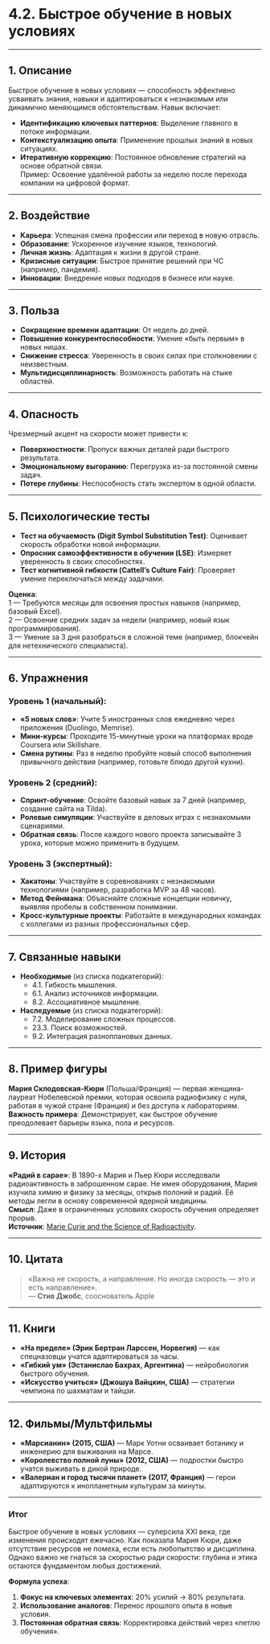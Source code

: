 # 4.2. Быстрое обучение в новых условиях  

---

## 1. Описание  
Быстрое обучение в новых условиях — способность эффективно усваивать знания, навыки и адаптироваться к незнакомым или динамично меняющимся обстоятельствам. Навык включает:  
- **Идентификацию ключевых паттернов**: Выделение главного в потоке информации.  
- **Контекстуализацию опыта**: Применение прошлых знаний в новых ситуациях.  
- **Итеративную коррекцию**: Постоянное обновление стратегий на основе обратной связи.  
Пример: Освоение удалённой работы за неделю после перехода компании на цифровой формат.  

---

## 2. Воздействие  
- **Карьера**: Успешная смена профессии или переход в новую отрасль.  
- **Образование**: Ускоренное изучение языков, технологий.  
- **Личная жизнь**: Адаптация к жизни в другой стране.  
- **Кризисные ситуации**: Быстрое принятие решений при ЧС (например, пандемия).  
- **Инновации**: Внедрение новых подходов в бизнесе или науке.  

---

## 3. Польза  
- **Сокращение времени адаптации**: От недель до дней.  
- **Повышение конкурентоспособности**: Умение «быть первым» в новых нишах.  
- **Снижение стресса**: Уверенность в своих силах при столкновении с неизвестным.  
- **Мультидисциплинарность**: Возможность работать на стыке областей.  

---

## 4. Опасность  
Чрезмерный акцент на скорости может привести к:  
- **Поверхностности**: Пропуск важных деталей ради быстрого результата.  
- **Эмоциональному выгоранию**: Перегрузка из-за постоянной смены задач.  
- **Потере глубины**: Неспособность стать экспертом в одной области.  

---

## 5. Психологические тесты  
- **Тест на обучаемость (Digit Symbol Substitution Test)**: Оценивает скорость обработки новой информации.  
- **Опросник самоэффективности в обучении (LSE)**: Измеряет уверенность в своих способностях.  
- **Тест когнитивной гибкости (Cattell’s Culture Fair)**: Проверяет умение переключаться между задачами.  

**Оценка**:  
1 — Требуются месяцы для освоения простых навыков (например, базовый Excel).  
2 — Освоение средних задач за недели (например, новый язык программирования).  
3 — Умение за 3 дня разобраться в сложной теме (например, блокчейн для нетехнического специалиста).  

---

## 6. Упражнения  

### Уровень 1 (начальный):  
- **«5 новых слов»**: Учите 5 иностранных слов ежедневно через приложения (Duolingo, Memrise).  
- **Мини-курсы**: Проходите 15-минутные уроки на платформах вроде Coursera или Skillshare.  
- **Смена рутины**: Раз в неделю пробуйте новый способ выполнения привычного действия (например, готовьте блюдо другой кухни).  

### Уровень 2 (средний):  
- **Спринт-обучение**: Освойте базовый навык за 7 дней (например, создание сайта на Tilda).  
- **Ролевые симуляции**: Участвуйте в деловых играх с незнакомыми сценариями.  
- **Обратная связь**: После каждого нового проекта записывайте 3 урока, которые можно применить в будущем.  

### Уровень 3 (экспертный):  
- **Хакатоны**: Участвуйте в соревнованиях с незнакомыми технологиями (например, разработка MVP за 48 часов).  
- **Метод Фейнмана**: Объясняйте сложные концепции новичку, выявляя пробелы в собственном понимании.  
- **Кросс-культурные проекты**: Работайте в международных командах с коллегами из разных профессиональных сфер.  

---

## 7. Связанные навыки  
- **Необходимые** (из списка подкатегорий):  
  - 4.1. Гибкость мышления.  
  - 6.1. Анализ источников информации.  
  - 8.2. Ассоциативное мышление.  
- **Наследуемые** (из списка подкатегорий):  
  - 7.2. Моделирование сложных процессов.  
  - 23.3. Поиск возможностей.  
  - 9.2. Интеграция разноплановых данных.  

---

## 8. Пример фигуры  
**Мария Склодовская-Кюри** (Польша/Франция) — первая женщина-лауреат Нобелевской премии, которая освоила радиофизику с нуля, работая в чужой стране (Франция) и без доступа к лабораториям.  
**Важность примера**: Демонстрирует, как быстрое обучение преодолевает барьеры языка, пола и ресурсов.  

---

## 9. История  
**«Радий в сарае»**: В 1890-х Мария и Пьер Кюри исследовали радиоактивность в заброшенном сарае. Не имея оборудования, Мария изучила химию и физику за месяцы, открыв полоний и радий. Её методы легли в основу современной ядерной медицины.  
**Смысл**: Даже в ограниченных условиях скорость обучения определяет прорыв.  
**Источник**: [Marie Curie and the Science of Radioactivity](https://history.aip.org/exhibits/curie/).  

---

## 10. Цитата  
> «Важна не скорость, а направление. Но иногда скорость — это и есть направление».  
> — **Стив Джобс**, сооснователь Apple  

---

## 11. Книги  
- **«На пределе» (Эрик Бертран Ларссен, Норвегия)** — как спецназовцы учатся адаптироваться за часы.  
- **«Гибкий ум» (Эстанислао Бахрах, Аргентина)** — нейробиология быстрого обучения.  
- **«Искусство учиться» (Джошуа Вайцкин, США)** — стратегии чемпиона по шахматам и тайцзи.  

---

## 12. Фильмы/Мультфильмы  
- **«Марсианин» (2015, США)** — Марк Уотни осваивает ботанику и инженерию для выживания на Марсе.  
- **«Королевство полной луны» (2012, США)** — подростки быстро учатся выживать в дикой природе.  
- **«Валериан и город тысячи планет» (2017, Франция)** — герои адаптируются к инопланетным культурам за минуты.  

---

### **Итог**  
Быстрое обучение в новых условиях — суперсила XXI века, где изменения происходят ежечасно. Как показала Мария Кюри, даже отсутствие ресурсов не помеха, если есть любопытство и дисциплина. Однако важно не гнаться за скоростью ради скорости: глубина и этика остаются фундаментом любых достижений.  

**Формула успеха**:  
1. **Фокус на ключевых элементах**: 20% усилий → 80% результата.  
2. **Использование аналогов**: Перенос прошлого опыта в новые условия.  
3. **Постоянная обратная связь**: Корректировка действий через «петлю обучения».
